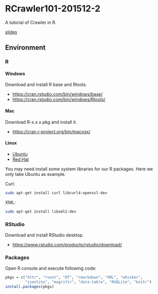 # RCrawler101-201512-2

A tutorial of Crawler in R.

[slides](http://mansunkuo.github.io/RCrawler101-201512-2/)


## Environment

### R

#### Windows

Download and install R base and Rtools.

- https://cran.rstudio.com/bin/windows/base/
- https://cran.rstudio.com/bin/windows/Rtools/

#### Mac

Download R-x.x.x.pkg and install it.

- https://cran.r-project.org/bin/macosx/

#### Linux

- [Ubuntu](https://cran.r-project.org/bin/linux/ubuntu/README.html)
- [Red Hat](https://cran.r-project.org/bin/linux/redhat/README)

You may need install some system libraries for our R packages.
Here we only take Ubuntu as example.

Curl:

```bash
sudo apt-get install curl libcurl4-openssl-dev
```

XML:
```bash
sudo apt-get install libxml2-dev
```

### RStudio

Download and install RStudio desktop.

- https://www.rstudio.com/products/rstudio/download/


### Packages

Open R console and execute following code:

```r
pkgs = c("httr", "rvest", "DT", "rmarkdown", "XML", "whisker", 
         "jsonlite", "magrittr", "data.table", "RSQLite", "knitr")
install.packages(pkgs)
```

